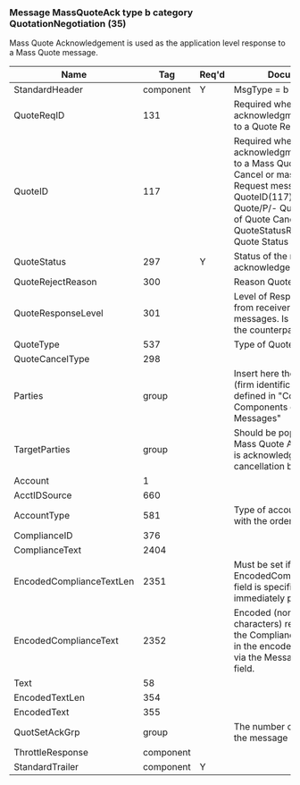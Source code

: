 ### Message MassQuoteAck type b category QuotationNegotiation (35)

Mass Quote Acknowledgement is used as the application level response to a Mass Quote message.

| Name                     | Tag       | Req'd | Documentation                                                                                                                               |
|--------------------------|-----------|----------|-------------------------------------------------------------------------------------------------------------------------------|
| StandardHeader           | component |   Y   | MsgType = b (lowercase)                                                                                                                               |
| QuoteReqID               | 131       |       | Required when acknowledgment is in response to a Quote Request message                                                                                                                               |
| QuoteID                  | 117       |       | Required when acknowledgment is in response to a Mass Quote, mass Quote Cancel or mass Quote Status Request message. Maps to:/P/- QuoteID(117) of a Mass Quote/P/- QuoteMsgID(1166) of Quote Cancel/P/- QuoteStatusReqID(649) of Quote Status Request |
| QuoteStatus              | 297       |   Y   | Status of the mass quote acknowledgement.                                                                                                                               |
| QuoteRejectReason        | 300       |       | Reason Quote was rejected.                                                                                                                               |
| QuoteResponseLevel       | 301       |       | Level of Response requested from receiver of quote messages. Is echoed back to the counterparty.                                                                                                                               |
| QuoteType                | 537       |       | Type of Quote                                                                                                                               |
| QuoteCancelType          | 298       |       |                                                                                                                                |
| Parties                  | group     |       | Insert here the set of "Parties" (firm identification) fields defined in "Common Components of Application Messages"                                                                                                                               |
| TargetParties            | group     |       | Should be populated if the Mass Quote Acknowledgement is acknowledging a mass quote cancellation by party.                                                                                                                               |
| Account                  | 1         |       |                                                                                                                                |
| AcctIDSource             | 660       |       |                                                                                                                                |
| AccountType              | 581       |       | Type of account associated with the order (Origin)                                                                                                                               |
| ComplianceID             | 376       |       |                                                                                                                                |
| ComplianceText           | 2404      |       |                                                                                                                                |
| EncodedComplianceTextLen | 2351      |       | Must be set if EncodedComplianceText(2352) field is specified and must immediately precede it.                                                                                                                               |
| EncodedComplianceText    | 2352      |       | Encoded (non-ASCII characters) representation of the ComplianceText(2404) field in the encoded format specified via the MessageEncoding(347) field.                                                                                                   |
| Text                     | 58        |       |                                                                                                                                |
| EncodedTextLen           | 354       |       |                                                                                                                                |
| EncodedText              | 355       |       |                                                                                                                                |
| QuotSetAckGrp            | group     |       | The number of sets of quotes in the message                                                                                                                               |
| ThrottleResponse         | component |       |                                                                                                                                |
| StandardTrailer          | component |   Y   |                                                                                                                                |


